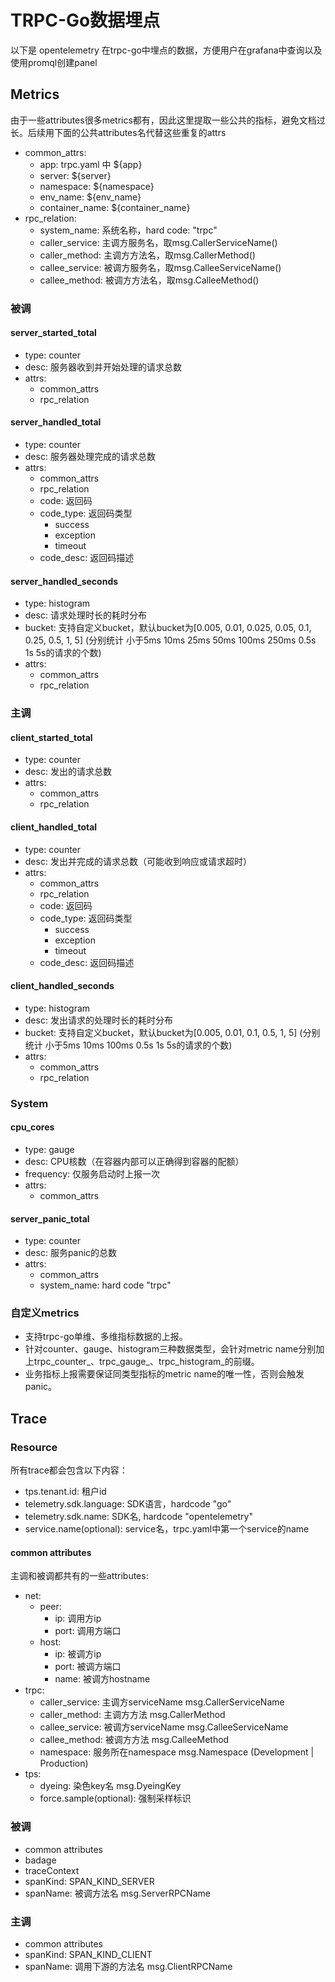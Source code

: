 # TRPC-Go数据埋点

以下是 opentelemetry 在trpc-go中埋点的数据，方便用户在grafana中查询以及使用promql创建panel

## Metrics

由于一些attributes很多metrics都有，因此这里提取一些公共的指标，避免文档过长。后续用下面的公共attributes名代替这些重复的attrs
* common_attrs:
    * app: trpc.yaml 中 ${app}
    * server: ${server}
    * namespace: ${namespace}
    * env_name: ${env_name}
    * container_name: ${container_name}
* rpc_relation:
    * system_name: 系统名称，hard code: "trpc"
    * caller_service: 主调方服务名，取msg.CallerServiceName()
    * caller_method: 主调方方法名，取msg.CallerMethod()
    * callee_service: 被调方服务名，取msg.CalleeServiceName()
    * callee_method: 被调方方法名，取msg.CalleeMethod()

### 被调

#### server_started_total
* type: counter
* desc: 服务器收到并开始处理的请求总数
* attrs:
    * common_attrs
    * rpc_relation


#### server_handled_total
* type: counter
* desc: 服务器处理完成的请求总数
* attrs: 
    * common_attrs
    * rpc_relation
    * code: 返回码
    * code_type: 返回码类型
        * success
        * exception
        * timeout
    * code_desc: 返回码描述

#### server_handled_seconds
* type: histogram
* desc: 请求处理时长的耗时分布
* bucket: 支持自定义bucket，默认bucket为[0.005, 0.01, 0.025, 0.05, 0.1, 0.25, 0.5, 1, 5] (分别统计 小于5ms 10ms 25ms 50ms 100ms 250ms 0.5s 1s 5s的请求的个数)
* attrs:
    * common_attrs
    * rpc_relation

### 主调

#### client_started_total
* type: counter
* desc: 发出的请求总数
* attrs: 
    * common_attrs
    * rpc_relation

#### client_handled_total
* type: counter
* desc: 发出并完成的请求总数（可能收到响应或请求超时）
* attrs: 
    * common_attrs
    * rpc_relation
    * code: 返回码
    * code_type: 返回码类型
        * success
        * exception
        * timeout
    * code_desc: 返回码描述

#### client_handled_seconds
* type: histogram
* desc: 发出请求的处理时长的耗时分布
* bucket: 支持自定义bucket，默认bucket为[0.005, 0.01, 0.1, 0.5, 1, 5] (分别统计 小于5ms 10ms 100ms 0.5s 1s 5s的请求的个数)
* attrs:
    * common_attrs
    * rpc_relation

### System

#### cpu_cores
* type: gauge
* desc: CPU核数（在容器内部可以正确得到容器的配额）
* frequency: 仅服务启动时上报一次
* attrs:
    * common_attrs

#### server_panic_total
* type: counter
* desc: 服务panic的总数
* attrs:
    * common_attrs
    * system_name: hard code "trpc"

### 自定义metrics
* 支持trpc-go单维、多维指标数据的上报。
* 针对counter、gauge、histogram三种数据类型，会针对metric name分别加上trpc_counter_、trpc_gauge_、trpc_histogram_的前缀。
* 业务指标上报需要保证同类型指标的metric name的唯一性，否则会触发panic。

## Trace

### Resource
所有trace都会包含以下内容：

* tps.tenant.id: 租户id
* telemetry.sdk.language: SDK语言，hardcode "go"
* telemetry.sdk.name: SDK名, hardcode "opentelemetry"
* service.name(optional): service名，trpc.yaml中第一个service的name


#### common attributes
主调和被调都共有的一些attributes:
* net:
    * peer:
        * ip: 调用方ip
        * port: 调用方端口
    * host:
        * ip: 被调方ip
        * port: 被调方端口
        * name: 被调方hostname
* trpc:
    * caller_service: 主调方serviceName msg.CallerServiceName
    * caller_method: 主调方方法 msg.CallerMethod
    * callee_service: 被调方serviceName msg.CalleeServiceName
    * callee_method: 被调方方法 msg.CalleeMethod
    * namespace: 服务所在namespace msg.Namespace (Development | Production)
* tps:
    * dyeing: 染色key名 msg.DyeingKey
    * force.sample(optional): 强制采样标识



### 被调

* common attributes
* badage
* traceContext
* spanKind: SPAN_KIND_SERVER
* spanName: 被调方法名 msg.ServerRPCName

### 主调
* common attributes
* spanKind: SPAN_KIND_CLIENT
* spanName: 调用下游的方法名 msg.ClientRPCName
